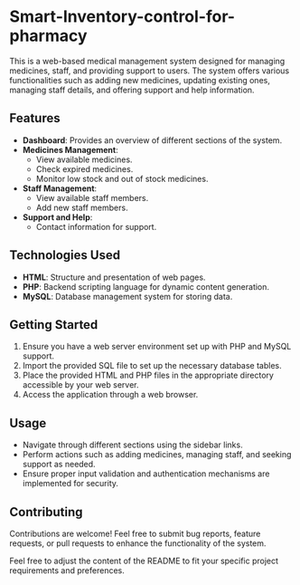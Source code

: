 # Smart-Inventory-control-for-pharmacy

This is a web-based medical management system designed for managing medicines, staff, and providing support to users. The system offers various functionalities such as adding new medicines, updating existing ones, managing staff details, and offering support and help information.

## Features

- **Dashboard**: Provides an overview of different sections of the system.
- **Medicines Management**:
  - View available medicines.
  - Check expired medicines.
  - Monitor low stock and out of stock medicines.
- **Staff Management**:
  - View available staff members.
  - Add new staff members.
- **Support and Help**:
  - Contact information for support.

## Technologies Used

- **HTML**: Structure and presentation of web pages.
- **PHP**: Backend scripting language for dynamic content generation.
- **MySQL**: Database management system for storing data.

## Getting Started

1. Ensure you have a web server environment set up with PHP and MySQL support.
2. Import the provided SQL file to set up the necessary database tables.
3. Place the provided HTML and PHP files in the appropriate directory accessible by your web server.
4. Access the application through a web browser.

## Usage

- Navigate through different sections using the sidebar links.
- Perform actions such as adding medicines, managing staff, and seeking support as needed.
- Ensure proper input validation and authentication mechanisms are implemented for security.

## Contributing

Contributions are welcome! Feel free to submit bug reports, feature requests, or pull requests to enhance the functionality of the system.

Feel free to adjust the content of the README to fit your specific project requirements and preferences.
